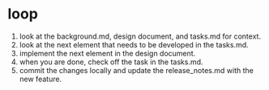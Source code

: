 # loop

1. look at the background.md, design document, and tasks.md for context.
2. look at the next element that needs to be developed in the tasks.md.
3. implement the next element in the design document.
4. when you are done, check off the task in the tasks.md.
5. commit the changes locally and update the release_notes.md with the new feature.
